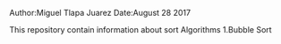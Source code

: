 Author:Miguel Tlapa Juarez
Date:August 28 2017

This repository contain information about sort Algorithms
1.Bubble Sort


